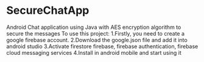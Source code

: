 # SecureChatApp
Android Chat application using Java with AES encryption algorithm to secure the messages
To use this project:
1.Firstly, you need to create a google firebase account.
2.Download the google.json file and add it into android studio
3.Activate firestore firebase, firebase authentication, firebase cloud messaging services
4.Install in android mobile and start using it
